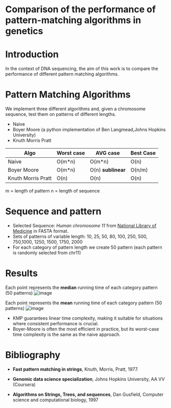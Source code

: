 # Comparison of the performance of pattern-matching algorithms in genetics

# Introduction
In the context of DNA sequencing, the aim of this work is to compare the performance of different pattern matching algorithms.

# Pattern Matching Algorithms
We implement three different algorithms and, given a chromosome sequence, test them on patterns of different lengths. 
- Naive 
- Boyer Moore (a python implementation of Ben Langmead,Johns Hopkins University)
- Knuth Morris Pratt
  
|Algo| Worst case | AVG case | Best Case |
|-|-|-|-|
| Naive| O(m*n)| O(m*n)| O(n) |
| Boyer Moore| O(m*n) | O(n) **sublinear** | O(n/m)|
| Knuth Morris Pratt| O(n) | O(n)| O(n)|



m = length of pattern
n = length of sequence
# Sequence and pattern
- Selected Sequence: *Human chromosome 11* from [National Library of Medicine](https://www.ncbi.nlm.nih.gov/guide/genes-expression/) in FASTA format.
- Sets of patterns of variable length: 10, 25, 50, 80, 100, 250, 500, 750,1000, 1250, 1500, 1750, 2000
- For each category of pattern length we create 50 pattern (each pattern is randomly selected from chr11)
 
# Results
Each point represents the **median** running time of each category pattern (50 patterns) 
![image](https://github.com/user-attachments/assets/1f365f1a-5c1b-4aa9-a307-618955870362)




Each point represents the **mean** running time of each category pattern (50 patterns) 
![image](https://github.com/user-attachments/assets/bd41898e-7534-4c64-8352-e259582c4aa1)




- KMP guarantees linear time complexity, making it suitable for situations where consistent performance is crucial.
- Boyer-Moore is often the most efficient in practice, but its worst-case time complexity is the same as the naive approach.

# Bibliography

- **Fast pattern matching in strings**, Knuth, Morris, Pratt, 1977.

- **Genomic data science specialization**, Johns Hopkins University, AA VV (Coursera)

- **Algorithms on Strings, Trees, and sequences**, Dan Gusfield, Computer science and computational biology, 1997




